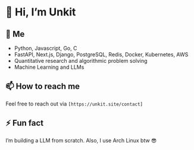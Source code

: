 # 👋 Hi, I’m Unkit

## 🌱 Me
- Python, Javascript, Go, C
- FastAPI, Next.js, Django, PostgreSQL, Redis, Docker, Kubernetes, AWS
- Quantitative research and algorithmic problem solving
- Machine Learning and LLMs

## 📫 How to reach me
Feel free to reach out via `[https://unkit.site/contact]` 

## ⚡ Fun fact
I’m building a LLM from scratch.
Also, I use Arch Linux btw 😎
